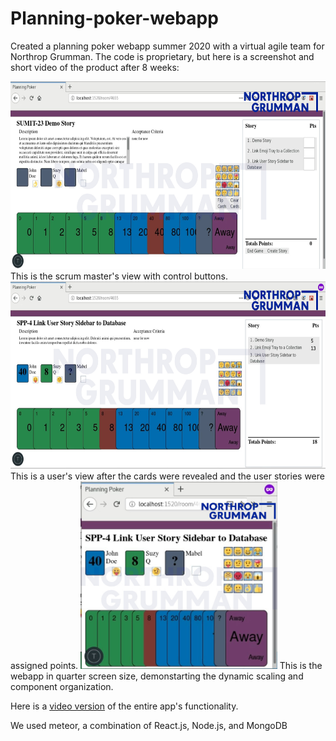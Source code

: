 # Planning-poker-webapp
Created a planning poker webapp summer 2020 with a virtual agile team for Northrop Grumman. The code is proprietary, but here is a screenshot and short video of the product after 8 weeks: 

<img src="https://github.com/DorotheaF/Planning-poker-webapp/blob/master/PP1_watermarked.jpg" height="300" />
This is the scrum master's view with control buttons.

<img src="https://github.com/DorotheaF/Planning-poker-webapp/blob/master/pp2_watermarked.jpg" height="300"/>
This is a user's view after the cards were revealed and the user stories were assigned points.

<img src="https://github.com/DorotheaF/Planning-poker-webapp/blob/master/PP3_watermarked.jpg" height="300" />
This is the webapp in quarter screen size, demonstarting the dynamic scaling and component organization.


Here is a [video version](https://github.com/DorotheaF/Planning-poker-webapp/blob/master/Watermaked_PPDemo.mp4) of the entire app's functionality.

We used meteor, a combination of React.js, Node.js, and MongoDB
